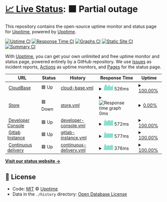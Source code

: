 # [📈 Live Status](https://status.albismart.com): <!--live status--> **🟧 Partial outage**

This repository contains the open-source uptime monitor and status page for [Upptime](https://upptime.js.org), powered by [Upptime](https://github.com/upptime/upptime).

[![Uptime CI](https://github.com/koj-co/upptime/workflows/Uptime%20CI/badge.svg)](https://github.com/koj-co/upptime/actions?query=workflow%3A%22Uptime+CI%22)
[![Response Time CI](https://github.com/koj-co/upptime/workflows/Response%20Time%20CI/badge.svg)](https://github.com/koj-co/upptime/actions?query=workflow%3A%22Response+Time+CI%22)
[![Graphs CI](https://github.com/koj-co/upptime/workflows/Graphs%20CI/badge.svg)](https://github.com/koj-co/upptime/actions?query=workflow%3A%22Graphs+CI%22)
[![Static Site CI](https://github.com/koj-co/upptime/workflows/Static%20Site%20CI/badge.svg)](https://github.com/koj-co/upptime/actions?query=workflow%3A%22Static+Site+CI%22)
[![Summary CI](https://github.com/koj-co/upptime/workflows/Summary%20CI/badge.svg)](https://github.com/koj-co/upptime/actions?query=workflow%3A%22Summary+CI%22)

With [Upptime](https://upptime.js.org), you can get your own unlimited and free uptime monitor and status page, powered entirely by a GitHub repository. We use [Issues](https://github.com/upptime/upptime/issues) as incident reports, [Actions](https://github.com/upptime/upptime/actions) as uptime monitors, and [Pages](https://status.albismart.com) for the status page.

<!--start: status pages-->
<!-- This summary is generated by Upptime (https://github.com/upptime/upptime) -->
<!-- Do not edit this manually, your changes will be overwritten -->
<!-- prettier-ignore -->
| URL | Status | History | Response Time | Uptime |
| --- | ------ | ------- | ------------- | ------ |
| <img alt="" src="https://favicons.githubusercontent.com/albismart.cloud" height="13"> [CloudBase](https://albismart.cloud/) | 🟩 Up | [cloud-base.yml](https://github.com/albismart/uptime/commits/master/history/cloud-base.yml) | <details><summary><img alt="Response time graph" src="./graphs/cloud-base/response-time-week.png" height="20"> 526ms</summary><br><a href="https://status.albismart.com/history/cloud-base"><img alt="Response time 522" src="https://img.shields.io/endpoint?url=https%3A%2F%2Fraw.githubusercontent.com%2Falbismart%2Fuptime%2Fmaster%2Fapi%2Fcloud-base%2Fresponse-time.json"></a><br><a href="https://status.albismart.com/history/cloud-base"><img alt="24-hour response time 560" src="https://img.shields.io/endpoint?url=https%3A%2F%2Fraw.githubusercontent.com%2Falbismart%2Fuptime%2Fmaster%2Fapi%2Fcloud-base%2Fresponse-time-day.json"></a><br><a href="https://status.albismart.com/history/cloud-base"><img alt="7-day response time 526" src="https://img.shields.io/endpoint?url=https%3A%2F%2Fraw.githubusercontent.com%2Falbismart%2Fuptime%2Fmaster%2Fapi%2Fcloud-base%2Fresponse-time-week.json"></a><br><a href="https://status.albismart.com/history/cloud-base"><img alt="30-day response time 495" src="https://img.shields.io/endpoint?url=https%3A%2F%2Fraw.githubusercontent.com%2Falbismart%2Fuptime%2Fmaster%2Fapi%2Fcloud-base%2Fresponse-time-month.json"></a><br><a href="https://status.albismart.com/history/cloud-base"><img alt="1-year response time 522" src="https://img.shields.io/endpoint?url=https%3A%2F%2Fraw.githubusercontent.com%2Falbismart%2Fuptime%2Fmaster%2Fapi%2Fcloud-base%2Fresponse-time-year.json"></a></details> | <details><summary><a href="https://status.albismart.com/history/cloud-base">100.00%</a></summary><a href="https://status.albismart.com/history/cloud-base"><img alt="All-time uptime 95.36%" src="https://img.shields.io/endpoint?url=https%3A%2F%2Fraw.githubusercontent.com%2Falbismart%2Fuptime%2Fmaster%2Fapi%2Fcloud-base%2Fuptime.json"></a><br><a href="https://status.albismart.com/history/cloud-base"><img alt="24-hour uptime 100.00%" src="https://img.shields.io/endpoint?url=https%3A%2F%2Fraw.githubusercontent.com%2Falbismart%2Fuptime%2Fmaster%2Fapi%2Fcloud-base%2Fuptime-day.json"></a><br><a href="https://status.albismart.com/history/cloud-base"><img alt="7-day uptime 100.00%" src="https://img.shields.io/endpoint?url=https%3A%2F%2Fraw.githubusercontent.com%2Falbismart%2Fuptime%2Fmaster%2Fapi%2Fcloud-base%2Fuptime-week.json"></a><br><a href="https://status.albismart.com/history/cloud-base"><img alt="30-day uptime 100.00%" src="https://img.shields.io/endpoint?url=https%3A%2F%2Fraw.githubusercontent.com%2Falbismart%2Fuptime%2Fmaster%2Fapi%2Fcloud-base%2Fuptime-month.json"></a><br><a href="https://status.albismart.com/history/cloud-base"><img alt="1-year uptime 95.36%" src="https://img.shields.io/endpoint?url=https%3A%2F%2Fraw.githubusercontent.com%2Falbismart%2Fuptime%2Fmaster%2Fapi%2Fcloud-base%2Fuptime-year.json"></a></details>
| <img alt="" src="https://favicons.githubusercontent.com/albismart.store" height="13"> [Store](https://albismart.store/) | 🟥 Down | [store.yml](https://github.com/albismart/uptime/commits/master/history/store.yml) | <details><summary><img alt="Response time graph" src="./graphs/store/response-time-week.png" height="20"> 0ms</summary><br><a href="https://status.albismart.com/history/store"><img alt="Response time 234" src="https://img.shields.io/endpoint?url=https%3A%2F%2Fraw.githubusercontent.com%2Falbismart%2Fuptime%2Fmaster%2Fapi%2Fstore%2Fresponse-time.json"></a><br><a href="https://status.albismart.com/history/store"><img alt="24-hour response time 0" src="https://img.shields.io/endpoint?url=https%3A%2F%2Fraw.githubusercontent.com%2Falbismart%2Fuptime%2Fmaster%2Fapi%2Fstore%2Fresponse-time-day.json"></a><br><a href="https://status.albismart.com/history/store"><img alt="7-day response time 0" src="https://img.shields.io/endpoint?url=https%3A%2F%2Fraw.githubusercontent.com%2Falbismart%2Fuptime%2Fmaster%2Fapi%2Fstore%2Fresponse-time-week.json"></a><br><a href="https://status.albismart.com/history/store"><img alt="30-day response time 0" src="https://img.shields.io/endpoint?url=https%3A%2F%2Fraw.githubusercontent.com%2Falbismart%2Fuptime%2Fmaster%2Fapi%2Fstore%2Fresponse-time-month.json"></a><br><a href="https://status.albismart.com/history/store"><img alt="1-year response time 234" src="https://img.shields.io/endpoint?url=https%3A%2F%2Fraw.githubusercontent.com%2Falbismart%2Fuptime%2Fmaster%2Fapi%2Fstore%2Fresponse-time-year.json"></a></details> | <details><summary><a href="https://status.albismart.com/history/store">0.00%</a></summary><a href="https://status.albismart.com/history/store"><img alt="All-time uptime 0.00%" src="https://img.shields.io/endpoint?url=https%3A%2F%2Fraw.githubusercontent.com%2Falbismart%2Fuptime%2Fmaster%2Fapi%2Fstore%2Fuptime.json"></a><br><a href="https://status.albismart.com/history/store"><img alt="24-hour uptime 0.00%" src="https://img.shields.io/endpoint?url=https%3A%2F%2Fraw.githubusercontent.com%2Falbismart%2Fuptime%2Fmaster%2Fapi%2Fstore%2Fuptime-day.json"></a><br><a href="https://status.albismart.com/history/store"><img alt="7-day uptime 0.00%" src="https://img.shields.io/endpoint?url=https%3A%2F%2Fraw.githubusercontent.com%2Falbismart%2Fuptime%2Fmaster%2Fapi%2Fstore%2Fuptime-week.json"></a><br><a href="https://status.albismart.com/history/store"><img alt="30-day uptime 0.00%" src="https://img.shields.io/endpoint?url=https%3A%2F%2Fraw.githubusercontent.com%2Falbismart%2Fuptime%2Fmaster%2Fapi%2Fstore%2Fuptime-month.json"></a><br><a href="https://status.albismart.com/history/store"><img alt="1-year uptime 0.00%" src="https://img.shields.io/endpoint?url=https%3A%2F%2Fraw.githubusercontent.com%2Falbismart%2Fuptime%2Fmaster%2Fapi%2Fstore%2Fuptime-year.json"></a></details>
| <img alt="" src="https://favicons.githubusercontent.com/console.albismart.dev" height="13"> [Developer Console](https://console.albismart.dev/) | 🟩 Up | [developer-console.yml](https://github.com/albismart/uptime/commits/master/history/developer-console.yml) | <details><summary><img alt="Response time graph" src="./graphs/developer-console/response-time-week.png" height="20"> 572ms</summary><br><a href="https://status.albismart.com/history/developer-console"><img alt="Response time 616" src="https://img.shields.io/endpoint?url=https%3A%2F%2Fraw.githubusercontent.com%2Falbismart%2Fuptime%2Fmaster%2Fapi%2Fdeveloper-console%2Fresponse-time.json"></a><br><a href="https://status.albismart.com/history/developer-console"><img alt="24-hour response time 559" src="https://img.shields.io/endpoint?url=https%3A%2F%2Fraw.githubusercontent.com%2Falbismart%2Fuptime%2Fmaster%2Fapi%2Fdeveloper-console%2Fresponse-time-day.json"></a><br><a href="https://status.albismart.com/history/developer-console"><img alt="7-day response time 572" src="https://img.shields.io/endpoint?url=https%3A%2F%2Fraw.githubusercontent.com%2Falbismart%2Fuptime%2Fmaster%2Fapi%2Fdeveloper-console%2Fresponse-time-week.json"></a><br><a href="https://status.albismart.com/history/developer-console"><img alt="30-day response time 590" src="https://img.shields.io/endpoint?url=https%3A%2F%2Fraw.githubusercontent.com%2Falbismart%2Fuptime%2Fmaster%2Fapi%2Fdeveloper-console%2Fresponse-time-month.json"></a><br><a href="https://status.albismart.com/history/developer-console"><img alt="1-year response time 616" src="https://img.shields.io/endpoint?url=https%3A%2F%2Fraw.githubusercontent.com%2Falbismart%2Fuptime%2Fmaster%2Fapi%2Fdeveloper-console%2Fresponse-time-year.json"></a></details> | <details><summary><a href="https://status.albismart.com/history/developer-console">100.00%</a></summary><a href="https://status.albismart.com/history/developer-console"><img alt="All-time uptime 100.00%" src="https://img.shields.io/endpoint?url=https%3A%2F%2Fraw.githubusercontent.com%2Falbismart%2Fuptime%2Fmaster%2Fapi%2Fdeveloper-console%2Fuptime.json"></a><br><a href="https://status.albismart.com/history/developer-console"><img alt="24-hour uptime 100.00%" src="https://img.shields.io/endpoint?url=https%3A%2F%2Fraw.githubusercontent.com%2Falbismart%2Fuptime%2Fmaster%2Fapi%2Fdeveloper-console%2Fuptime-day.json"></a><br><a href="https://status.albismart.com/history/developer-console"><img alt="7-day uptime 100.00%" src="https://img.shields.io/endpoint?url=https%3A%2F%2Fraw.githubusercontent.com%2Falbismart%2Fuptime%2Fmaster%2Fapi%2Fdeveloper-console%2Fuptime-week.json"></a><br><a href="https://status.albismart.com/history/developer-console"><img alt="30-day uptime 100.00%" src="https://img.shields.io/endpoint?url=https%3A%2F%2Fraw.githubusercontent.com%2Falbismart%2Fuptime%2Fmaster%2Fapi%2Fdeveloper-console%2Fuptime-month.json"></a><br><a href="https://status.albismart.com/history/developer-console"><img alt="1-year uptime 100.00%" src="https://img.shields.io/endpoint?url=https%3A%2F%2Fraw.githubusercontent.com%2Falbismart%2Fuptime%2Fmaster%2Fapi%2Fdeveloper-console%2Fuptime-year.json"></a></details>
| <img alt="" src="https://favicons.githubusercontent.com/gitlab.albismart.dev" height="13"> [Gitlab Instance](https://gitlab.albismart.dev/) | 🟩 Up | [gitlab-instance.yml](https://github.com/albismart/uptime/commits/master/history/gitlab-instance.yml) | <details><summary><img alt="Response time graph" src="./graphs/gitlab-instance/response-time-week.png" height="20"> 577ms</summary><br><a href="https://status.albismart.com/history/gitlab-instance"><img alt="Response time 590" src="https://img.shields.io/endpoint?url=https%3A%2F%2Fraw.githubusercontent.com%2Falbismart%2Fuptime%2Fmaster%2Fapi%2Fgitlab-instance%2Fresponse-time.json"></a><br><a href="https://status.albismart.com/history/gitlab-instance"><img alt="24-hour response time 551" src="https://img.shields.io/endpoint?url=https%3A%2F%2Fraw.githubusercontent.com%2Falbismart%2Fuptime%2Fmaster%2Fapi%2Fgitlab-instance%2Fresponse-time-day.json"></a><br><a href="https://status.albismart.com/history/gitlab-instance"><img alt="7-day response time 577" src="https://img.shields.io/endpoint?url=https%3A%2F%2Fraw.githubusercontent.com%2Falbismart%2Fuptime%2Fmaster%2Fapi%2Fgitlab-instance%2Fresponse-time-week.json"></a><br><a href="https://status.albismart.com/history/gitlab-instance"><img alt="30-day response time 569" src="https://img.shields.io/endpoint?url=https%3A%2F%2Fraw.githubusercontent.com%2Falbismart%2Fuptime%2Fmaster%2Fapi%2Fgitlab-instance%2Fresponse-time-month.json"></a><br><a href="https://status.albismart.com/history/gitlab-instance"><img alt="1-year response time 590" src="https://img.shields.io/endpoint?url=https%3A%2F%2Fraw.githubusercontent.com%2Falbismart%2Fuptime%2Fmaster%2Fapi%2Fgitlab-instance%2Fresponse-time-year.json"></a></details> | <details><summary><a href="https://status.albismart.com/history/gitlab-instance">100.00%</a></summary><a href="https://status.albismart.com/history/gitlab-instance"><img alt="All-time uptime 99.99%" src="https://img.shields.io/endpoint?url=https%3A%2F%2Fraw.githubusercontent.com%2Falbismart%2Fuptime%2Fmaster%2Fapi%2Fgitlab-instance%2Fuptime.json"></a><br><a href="https://status.albismart.com/history/gitlab-instance"><img alt="24-hour uptime 100.00%" src="https://img.shields.io/endpoint?url=https%3A%2F%2Fraw.githubusercontent.com%2Falbismart%2Fuptime%2Fmaster%2Fapi%2Fgitlab-instance%2Fuptime-day.json"></a><br><a href="https://status.albismart.com/history/gitlab-instance"><img alt="7-day uptime 100.00%" src="https://img.shields.io/endpoint?url=https%3A%2F%2Fraw.githubusercontent.com%2Falbismart%2Fuptime%2Fmaster%2Fapi%2Fgitlab-instance%2Fuptime-week.json"></a><br><a href="https://status.albismart.com/history/gitlab-instance"><img alt="30-day uptime 100.00%" src="https://img.shields.io/endpoint?url=https%3A%2F%2Fraw.githubusercontent.com%2Falbismart%2Fuptime%2Fmaster%2Fapi%2Fgitlab-instance%2Fuptime-month.json"></a><br><a href="https://status.albismart.com/history/gitlab-instance"><img alt="1-year uptime 99.99%" src="https://img.shields.io/endpoint?url=https%3A%2F%2Fraw.githubusercontent.com%2Falbismart%2Fuptime%2Fmaster%2Fapi%2Fgitlab-instance%2Fuptime-year.json"></a></details>
| <img alt="" src="https://favicons.githubusercontent.com/compiler.albismart.dev" height="13"> [Continuous delivery](https://compiler.albismart.dev/) | 🟩 Up | [continuous-delivery.yml](https://github.com/albismart/uptime/commits/master/history/continuous-delivery.yml) | <details><summary><img alt="Response time graph" src="./graphs/continuous-delivery/response-time-week.png" height="20"> 376ms</summary><br><a href="https://status.albismart.com/history/continuous-delivery"><img alt="Response time 393" src="https://img.shields.io/endpoint?url=https%3A%2F%2Fraw.githubusercontent.com%2Falbismart%2Fuptime%2Fmaster%2Fapi%2Fcontinuous-delivery%2Fresponse-time.json"></a><br><a href="https://status.albismart.com/history/continuous-delivery"><img alt="24-hour response time 365" src="https://img.shields.io/endpoint?url=https%3A%2F%2Fraw.githubusercontent.com%2Falbismart%2Fuptime%2Fmaster%2Fapi%2Fcontinuous-delivery%2Fresponse-time-day.json"></a><br><a href="https://status.albismart.com/history/continuous-delivery"><img alt="7-day response time 376" src="https://img.shields.io/endpoint?url=https%3A%2F%2Fraw.githubusercontent.com%2Falbismart%2Fuptime%2Fmaster%2Fapi%2Fcontinuous-delivery%2Fresponse-time-week.json"></a><br><a href="https://status.albismart.com/history/continuous-delivery"><img alt="30-day response time 366" src="https://img.shields.io/endpoint?url=https%3A%2F%2Fraw.githubusercontent.com%2Falbismart%2Fuptime%2Fmaster%2Fapi%2Fcontinuous-delivery%2Fresponse-time-month.json"></a><br><a href="https://status.albismart.com/history/continuous-delivery"><img alt="1-year response time 393" src="https://img.shields.io/endpoint?url=https%3A%2F%2Fraw.githubusercontent.com%2Falbismart%2Fuptime%2Fmaster%2Fapi%2Fcontinuous-delivery%2Fresponse-time-year.json"></a></details> | <details><summary><a href="https://status.albismart.com/history/continuous-delivery">100.00%</a></summary><a href="https://status.albismart.com/history/continuous-delivery"><img alt="All-time uptime 98.89%" src="https://img.shields.io/endpoint?url=https%3A%2F%2Fraw.githubusercontent.com%2Falbismart%2Fuptime%2Fmaster%2Fapi%2Fcontinuous-delivery%2Fuptime.json"></a><br><a href="https://status.albismart.com/history/continuous-delivery"><img alt="24-hour uptime 100.00%" src="https://img.shields.io/endpoint?url=https%3A%2F%2Fraw.githubusercontent.com%2Falbismart%2Fuptime%2Fmaster%2Fapi%2Fcontinuous-delivery%2Fuptime-day.json"></a><br><a href="https://status.albismart.com/history/continuous-delivery"><img alt="7-day uptime 100.00%" src="https://img.shields.io/endpoint?url=https%3A%2F%2Fraw.githubusercontent.com%2Falbismart%2Fuptime%2Fmaster%2Fapi%2Fcontinuous-delivery%2Fuptime-week.json"></a><br><a href="https://status.albismart.com/history/continuous-delivery"><img alt="30-day uptime 100.00%" src="https://img.shields.io/endpoint?url=https%3A%2F%2Fraw.githubusercontent.com%2Falbismart%2Fuptime%2Fmaster%2Fapi%2Fcontinuous-delivery%2Fuptime-month.json"></a><br><a href="https://status.albismart.com/history/continuous-delivery"><img alt="1-year uptime 98.89%" src="https://img.shields.io/endpoint?url=https%3A%2F%2Fraw.githubusercontent.com%2Falbismart%2Fuptime%2Fmaster%2Fapi%2Fcontinuous-delivery%2Fuptime-year.json"></a></details>

<!--end: status pages-->

[**Visit our status website →**](https://status.albismart.com)

## 📄 License

- Code: [MIT](./LICENSE) © [Upptime](https://upptime.js.org)
- Data in the `./history` directory: [Open Database License](https://opendatacommons.org/licenses/odbl/1-0/)

